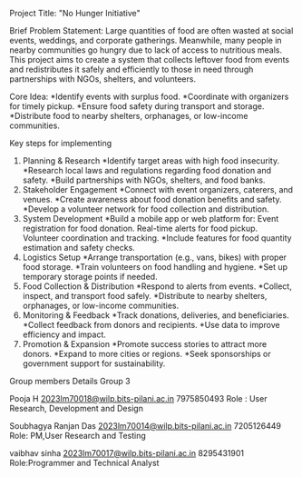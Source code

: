 Project Title: "No Hunger Initiative" 

Brief Problem Statement: 
Large quantities of food are often wasted at social events, weddings, and corporate gatherings. Meanwhile, many people in nearby communities go hungry due to lack of access to nutritious meals. This project aims to create a system that collects leftover food from events and redistributes it safely and efficiently to those in need through partnerships with NGOs, shelters, and volunteers.

Core Idea: 
  *Identify events with surplus food. 
  *Coordinate with organizers for timely pickup. 
  *Ensure food safety during transport and storage. 
  *Distribute food to nearby shelters, orphanages, or low-income communities.
  
  Key steps for implementing 
  1. Planning & Research
     *Identify target areas with high food insecurity.
     *Research local laws and regulations regarding food donation and safety.
     *Build partnerships with NGOs, shelters, and food banks.
  2. Stakeholder Engagement
     *Connect with event organizers, caterers, and venues.
     *Create awareness about food donation benefits and safety.
     *Develop a volunteer network for food collection and distribution.
  3. System Development
     *Build a mobile app or web platform for:
         Event registration for food donation.
         Real-time alerts for food pickup.
         Volunteer coordination and tracking.
     *Include features for food quantity estimation and safety checks.
  4. Logistics Setup
     *Arrange transportation (e.g., vans, bikes) with proper food storage.
     *Train volunteers on food handling and hygiene.
     *Set up temporary storage points if needed.
  5. Food Collection & Distribution
     *Respond to alerts from events.
     *Collect, inspect, and transport food safely.
     *Distribute to nearby shelters, orphanages, or low-income communities.
  6. Monitoring & Feedback
     *Track donations, deliveries, and beneficiaries.
     *Collect feedback from donors and recipients.
     *Use data to improve efficiency and impact.
  7. Promotion & Expansion
     *Promote success stories to attract more donors.
     *Expand to more cities or regions.
     *Seek sponsorships or government support for sustainability.





Group members Details 
Group 3 

Pooja H 
2023lm70018@wilp.bits-pilani.ac.in
7975850493
Role : User Research, Development and Design

Soubhagya Ranjan Das 
2023lm70014@wilp.bits-pilani.ac.in 
7205126449 
Role: PM,User Research and Testing

vaibhav sinha 
2023lm70017@wilp.bits-pilani.ac.in 
8295431901
Role:Programmer and Technical Analyst

